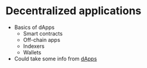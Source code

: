 # Decentralized applications

- Basics of dApps
  - Smart contracts
  - Off-chain apps
  - Indexers
  - Wallets
- Could take some info from [dApps](../dApps)
